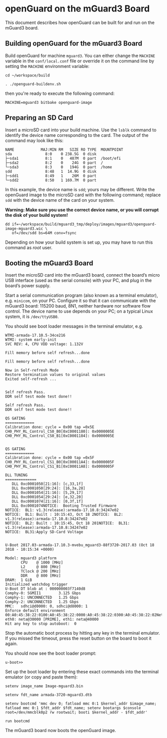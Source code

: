 openGuard on the mGuard3 Board
=============================

This document describes how openGuard can be built for and run on the mGuard3 board.


Building openGuard for the mGuard3 Board
---------------------------------------

Build openGuard for machine `mguard3`. You can either
change the `MACHINE` variable in the `conf/local.conf` file or override
it on the command line by setting the `MACHINE` environment variable:

``` shell
cd ~/workspace/build

. ./openguard-buildenv.sh
```

then you're ready to execute the following command:
```
MACHINE=mguard3 bitbake openguard-image
```


Preparing an SD Card
--------------------

Insert a microSD card into your build machine. Use the `lsblk` command to
identify the device name corresponding to the card. The output of the
command may look like this:

```
NAME            MAJ:MIN RM   SIZE RO TYPE  MOUNTPOINT
sda               8:0    0 238.5G  0 disk
├─sda1            8:1    0   487M  0 part  /boot/efi
├─sda2            8:2    0    24G  0 part  /
└─sda3            8:3    0   194G  0 part  /home
sdd               8:48   1  14.9G  0 disk
├─sdd1            8:49   1    26M  0 part
└─sdd2            8:50   1 169.7M  0 part
```

In this example, the device name is `sdd`; yours may be different. Write
the openGuard image to the microSD card with the following command; replace
`sdd` with the device name of the card on your system.

**Warning: Make sure you use the correct device name, or you will
corrupt the disk of your build system!**

``` shell
dd if=~/workspace/build/mguard3_tmp/deploy/images/mguard3/openguard-image-mguard3.wic \
   of=/dev/sdd bs=64M conv=fsync
```

Depending on how your build system is set up, you may have to run this
command as _root_ user.


Booting the mGuard3 Board
-----------------------------

Insert the microSD card into the mGuard3 board, connect the boardʼs
micro USB interface (used as the serial console) with your PC, and plug
in the boardʼs power supply.

Start a serial communication program (also known as a terminal
emulator), e.g. `minicom`, on your PC. Configure it so that it can
communicate with the mGuard3 board: 115200 baud, 8N1, neither
hardware nor software flow control. The device name to use depends on
your PC; on a typical Linux system, it is `/dev/ttyUSB0`.

You should see boot loader messages in the terminal emulator, e.g.

```
WTMI-armada-17.10.5-34ce216
WTMI: system early-init
SVC REV: 4, CPU VDD voltage: 1.132V

Fill memory before self refresh...done

Fill memory before self refresh...done

Now in Self-refresh Mode
Restore termination values to original values
Exited self-refresh ...


Self refresh Pass.
DDR self test mode test done!!

Self refresh Pass.
DDR self test mode test done!!

QS GATING
=============
Calibration done: cycle = 0x00 tap =0x5E
CH0_PHY_RL_Control_CS0_B0[0xC0001180]: 0x0000005E
CH0_PHY_RL_Control_CS0_B1[0xC0001184]: 0x0000005E


QS GATING
=============
Calibration done: cycle = 0x00 tap =0x5F
CH0_PHY_RL_Control_CS1_B0[0xC00011A4]: 0x0000005F
CH0_PHY_RL_Control_CS1_B1[0xC00011A8]: 0x0000005F

DLL TUNING
==============
   DLL 0xc0001050[21:16]: [c,33,1f]
   DLL 0xc0001050[29:24]: [16,3a,28]
   DLL 0xc0001054[21:16]: [5,29,17]
   DLL 0xc0001054[29:24]: [e,32,20]
   DLL 0xc0001074[21:16]: [0,3f,1f]
   DLL 0xc0001074NOTICE:  Booting Trusted Firmware
NOTICE:  BL1: v1.3(release):armada-17.10.8:34247e02
NOTICE:  BL1: Built : 10:15:43, Oct 18 2NOTICE:  BL2: v1.3(release):armada-17.10.8:34247e02
NOTICE:  BL2: Built : 10:15:45, Oct 18 201NOTICE:  BL31: v1.3(release):armada-17.10.8:34247e02
NOTICE:  BL31:Apply SD-Card Voltage


U-Boot 2017.03-armada-17.10.3-mvebu_mguard3-88f3720-2017.03 (Oct 18 2018 - 10:15:34 +0000)

Model: mguard3 platform
       CPU    @ 1000 [MHz]
       L2     @ 800 [MHz]
       TClock @ 200 [MHz]
       DDR    @ 800 [MHz]
DRAM:  1 GiB
Initialized watchdog trigger
U-Boot DT blob at : 000000003f7140d8
Comphy-0: SGMII1        3.125 Gbps
Comphy-1: UNCONNECTED   1.25 Gbps 
Comphy-2: UNCONNECTED   1.25 Gbps 
MMC:   sdhci@d0000: 0, sdhci@d8000: 1
Enforce default environment
00:A0:45:38:22:0100:A0:45:38:22:0000:A0:45:38:22:0300:A0:45:38:22:02Net:   eth0: neta@30000 [PRIME], eth1: neta@40000
Hit any key to stop autoboot:  0
```

Stop the automatic boot process by hitting any key in the terminal
emulator. If you missed the timeout, press the reset button on the board
to boot it again.

You should now see the boot loader prompt:

```
u-boot>>
```

Set up the boot loader by entering these exact commands into the
terminal emulator (or copy and paste them):

```
setenv image_name Image-mguard3.bin

setenv fdt_name armada-3720-mguard3.dtb

setenv bootcmd 'mmc dev 0; fatload mmc 0:1 $kernel_addr $image_name; fatload mmc 0:1 $fdt_addr $fdt_name; setenv bootargs $console root=/dev/mmcblk0p2 rw rootwait; booti $kernel_addr - $fdt_addr'

run bootcmd
```

The mGuard3 board now boots the openGuard image.
